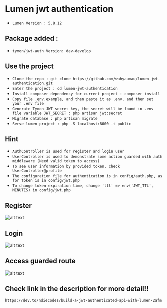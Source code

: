 # Lumen jwt authentication
-   `Lumen Version : 5.8.12`

## Package added :
-   `tymon/jwt-auth Version: dev-develop`

## Use the project
-   `Clone the repo : git clone https://github.com/wahyaumau/lumen-jwt-authentication.git`
-   `Enter the project : cd lumen-jwt-authentication`
-   `Install composer dependency for current project : composer install`
-   `Copy file .env.example, and then paste it as .env, and then set your .env file`
-   `Generate Tymon JWT secret key, the secret will be found in .env file variable JWT_SECRET : php artisan jwt:secret`
-   `Migrate database : php artisan migrate`
-   `Serve lumen project : php -S localhost:8000 -t public`

## Hint
-   `AuthController is used for register and login user `
-   `UserController is used to demonstrate some action guarded with auth middleware (Need valid token to access) `
-   `To see user information by provided token, check UserController@profile`
-   `The configuration file for authentication is in config/auth.php, as for token is in config/jwt.php`
-   `To change token expiration time, change 'ttl' => env('JWT_TTL', MINUTES) in config/jwt.php`

## Register
![alt text](https://res.cloudinary.com/practicaldev/image/fetch/s--bDSm0Stf--/c_limit%2Cf_auto%2Cfl_progressive%2Cq_auto%2Cw_880/https://res.cloudinary.com/iamndie/image/upload/v1566663229/Screen_Shot_2019-08-24_at_4.34.01_PM_vnm7zv.png)

## Login
![alt text](https://res.cloudinary.com/practicaldev/image/fetch/s--rNSeRinR--/c_limit%2Cf_auto%2Cfl_progressive%2Cq_auto%2Cw_880/https://res.cloudinary.com/iamndie/image/upload/v1566672721/Screen_Shot_2019-08-24_at_7.51.18_PM_srhwrs.png)

## Access guarded route
![alt text](https://res.cloudinary.com/practicaldev/image/fetch/s--Y5N256_j--/c_limit%2Cf_auto%2Cfl_progressive%2Cq_auto%2Cw_880/https://res.cloudinary.com/iamndie/image/upload/v1566677009/Screen_Shot_2019-08-24_at_8.54.39_PM_vqr7bx.png)

## Check link in the description for more detail!!
`https://dev.to/ndiecodes/build-a-jwt-authenticated-api-with-lumen-2afm`

